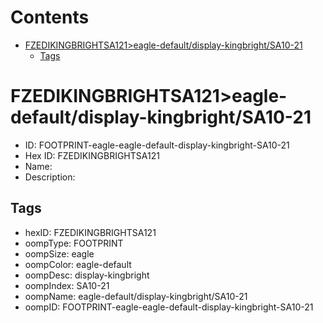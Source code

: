 



Contents
========

* [FZEDIKINGBRIGHTSA121>eagle-default/display-kingbright/SA10-21](#fzedikingbrightsa121eagle-defaultdisplay-kingbrightsa10-21)
	* [Tags](#tags)

# FZEDIKINGBRIGHTSA121>eagle-default/display-kingbright/SA10-21

- ID: FOOTPRINT-eagle-eagle-default-display-kingbright-SA10-21
- Hex ID: FZEDIKINGBRIGHTSA121
- Name: 
- Description: 

## Tags

- hexID: FZEDIKINGBRIGHTSA121
- oompType: FOOTPRINT
- oompSize: eagle
- oompColor: eagle-default
- oompDesc: display-kingbright
- oompIndex: SA10-21
- oompName: eagle-default/display-kingbright/SA10-21
- oompID: FOOTPRINT-eagle-eagle-default-display-kingbright-SA10-21
